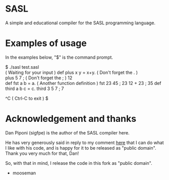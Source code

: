 SASL
====

A simple and educational compiler for the SASL programming language.



Examples of usage
=================

In the examples below, "$" is the command prompt. 


$ ./sasl  test.sasl  
                          ( Waiting for your input ) 
def plus x y = x+y.       ( Don't forget the .     )  
plus 5 7 ;                ( Don't forget the ;     ) 
12   
def fst a b = a.          ( Another function definition ) 
fst 23 45 ; 
23
12 + 23 ; 
35 
def third a b c = c. 
third 3 5 7 ; 
7  

^C                        ( Ctrl-C to exit ) 
$  




Acknowledgement and thanks
========================== 

Dan Piponi (sigfpe) is the author of the SASL compiler here. 

He has very generously said in reply to my comment [here](http://blog.sigfpe.com/2017/06/a-relaxation-technique.html#comments) that I can do what I like with his code, and is happy for it to be released as "public domain". 
Thank you very much for that, Dan! 


So, with that in mind, I release the code in this fork as "public domain".  



- mooseman 

 
    
